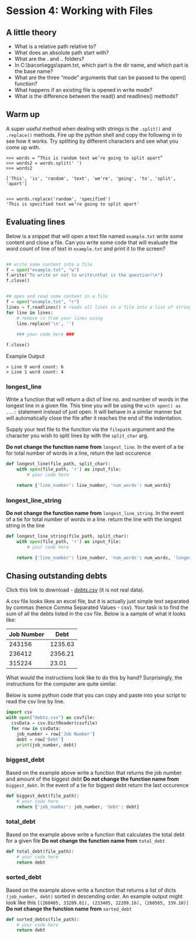 # Session 4: Working with Files

## A little theory

 - What is a relative path relative to?
 - What does an absolute path start with?
 - What are the . and .. folders?
 - In C:\bacon\eggs\spam.txt, which part is the dir name, and which part is the base name?
 - What are the three “mode” arguments that can be passed to the open() function?
 - What happens if an existing file is opened in write mode?
 - What is the difference between the read() and readlines() methods?

## Warm up

A super useful method when dealing with strings is the `.split()` and `.replace()` methods. Fire up the python shell and copy the following in to see how it works.
Try splitting by different characters and see what you come up with. 
```
>>> words = “This is random text we’re going to split apart”
>>> words2 = words.split(' ')
>>> words2

['This', 'is', 'random', 'text', 'we're', 'going', 'to', 'split', 'apart']


>>> words.replace('random', 'specified')
'This is specified text we’re going to split apart'

```


## Evaluating lines

Below is a snippet that will open a text file named `example.txt` write some content and close a file.  Can you write some code that will evaluate the word count of line of text in `example.txt` and print it to the screen?

```py

## write some content into a file
f = open("example.txt", "w")
f.write("To write or not to write\nthat is the question!\n")
f.close()


## open and read some content in a file
f = open("example.txt", "r")
lines = f.readlines() # reads all lines in a file into a list of strings
for line in lines:
    # remove \n from your lines using
    line.replace('\n', '')
    
    ### your code here ###

f.close()

```

Example Output
```
> Line 0 word count: 6
> Line 1 word count: 4
```
### longest_line
Write a function that will return a dict of line no. and number of words in the longest line in a given file. 
This time you will be using the `with open() as ...:` statement instead of just open. It will behave in a similar manner but will automatically close the file after it reaches the end of the indentation. 

Supply your text file to the funciton via the `filepath` argument and the character you wish to split lines by with the `split_char` arg. 

__Do not change the function name from__ `longest_line`. In the event of a tie for total number of words in a line, return the last occurence

```py
def longest_line(file_path, split_char):
    with open(file_path, 'r') as input_file:
        # your code here

    return {'line_number': line_number, 'num_words': num_words}
```

### longest_line_string

__Do not change the function name from__ `longest_line_string`. In the event of a tie for total number of words in a line. return the line with the longest string in the line

```py
def longest_line_string(file_path, split_char):
    with open(file_path, 'r') as input_file:
        # your code here

    return {'line_number': line_number, 'num_words': num_words, 'longest_string_length':longest_string_length}
```


## Chasing outstanding debts

Click this link to download - [*debts.csv*](https://raw.githubusercontent.com/ArupAus/lunchtimepython/2017/Session4/Resources/debts.csv) (it is not real data).

A csv file looks likes an excel file, but it is actually just simple text separated by commas (hence Comma Separated Values - csv). Your task is to find the sum of all the debts listed in the csv file.
Below is a sample of what it looks like:

|Job Number|Debt|
|-----|------|
|243156|1235.63|
|236412|2356.21|P
|315224|23.01|

What would the instructions look like to do this by hand? Surprisingly, the instructions for the computer are quite similar.

Below is some python code that you can copy and paste into your script to read the csv line by line. 

```py
import csv
with open("debts.csv") as csvfile:
  csvData = csv.DictReader(csvfile)
  for row in csvData:
    job_number = row['Job Number']
    debt = row['Debt']
    print(job_number, debt)
```
### biggest_debt

Based on the example above write a function that returns the job number and amount of the biggest debt
__Do not change the function name from__ `biggest_debt`. In the event of a tie for biggest debt return the last occurence

```py
def biggest_debt(file_path):
    # your code here
    return {'job_number': job_number, 'debt': debt}
```
### total_debt

Based on the example above write a function that calculates the total debt for a given file
__Do not change the function name from__ `total_debt`
```py
def total_debt(file_path):
    # your code here
    return debt
```

### sorted_debt

Based on the example above write a function that returns a list of dicts `(job_number, debt)` sorted in descending order. An example output might look like this  `[(260405, 33209.61), (233405, 22209.16), (260565, 339.10)]`
__Do not change the function name from__ `sorted_debt`

```py
def sorted_debts(file_path):
    # your code here
    return debt
```
